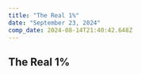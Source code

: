 ```yaml
---
title: "The Real 1%"
date: "September 23, 2024"
comp_date: 2024-08-14T21:40:42.648Z
---
```


## The Real 1%